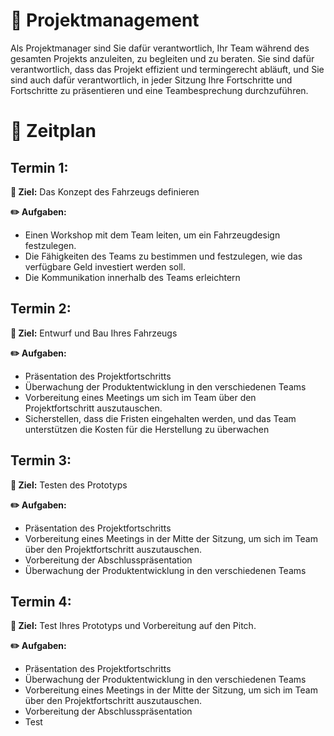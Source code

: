 # :briefcase: Projektmanagement

Als Projektmanager sind Sie dafür verantwortlich, Ihr Team während des gesamten Projekts anzuleiten, zu begleiten und zu beraten.
Sie sind dafür verantwortlich, dass das Projekt effizient und termingerecht abläuft, und Sie sind auch dafür verantwortlich, in jeder Sitzung Ihre Fortschritte und Fortschritte zu präsentieren und eine Teambesprechung durchzuführen.

# :date: Zeitplan

## Termin 1:

**:dart: Ziel:** Das Konzept des Fahrzeugs definieren

**:pencil2: Aufgaben:**
- Einen Workshop mit dem Team leiten, um ein Fahrzeugdesign festzulegen.
- Die Fähigkeiten des Teams zu bestimmen und festzulegen, wie das verfügbare Geld investiert werden soll.
- Die Kommunikation innerhalb des Teams erleichtern

## Termin 2:
**:dart: Ziel:** Entwurf und Bau Ihres Fahrzeugs

**:pencil2: Aufgaben:**
- Präsentation des Projektfortschritts 
- Überwachung der Produktentwicklung in den verschiedenen Teams
- Vorbereitung eines Meetings um sich im Team über den Projektfortschritt auszutauschen.
- Sicherstellen, dass die Fristen eingehalten werden, und das Team unterstützen die Kosten für die Herstellung zu überwachen

## Termin 3:
**:dart: Ziel:** Testen des Prototyps

**:pencil2: Aufgaben:**
- Präsentation des Projektfortschritts 
- Vorbereitung eines Meetings in der Mitte der Sitzung, um sich im Team über den Projektfortschritt auszutauschen.
- Vorbereitung der Abschlusspräsentation
- Überwachung der Produktentwicklung in den verschiedenen Teams


## Termin 4:
**:dart: Ziel:** Test Ihres Prototyps und Vorbereitung auf den Pitch.

**:pencil2: Aufgaben:**
- Präsentation des Projektfortschritts
- Überwachung der Produktentwicklung in den verschiedenen Teams
- Vorbereitung eines Meetings in der Mitte der Sitzung, um sich im Team über den Projektfortschritt auszutauschen.
- Vorbereitung der Abschlusspräsentation
- Test